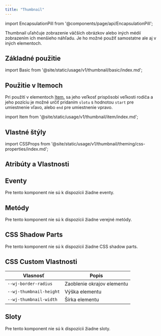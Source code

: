 ```yaml
---
title: "Thumbnail"
---
```


<head>
  <title>Thumbnail | Thumbnail App Component to Wrap Images or Icons</title>
  <meta name="description" content="Thumbnail uľahčuje zobrazenie väčších obrázkov alebo iných médií zobrazením ich menšieho náhľadu. Je ho možné použiť samostatne ale aj v iných elementoch." />
</head>

import EncapsulationPill from '@components/page/api/EncapsulationPill';

<EncapsulationPill type="shadow" />

Thumbnail uľahčuje zobrazenie väčších obrázkov alebo iných médií zobrazením ich menšieho náhľadu. Je ho možné použiť samostatne ale aj v iných elementoch.

## Základné použitie

import Basic from '@site/static/usage/v1/thumbnail/basic/index.md';

<Basic />

## Použitie v Itemoch

Pri použití v elementoch [Item.](./item) sa jeho veľkosť prispôsobí veľkosti rodiča a jeho pozíciu je možné určiť pridaním `slotu` s hodnotou `start` pre umiestnenie vľavo, alebo `end` pre umiestnenie vpravo.

import Item from '@site/static/usage/v1/thumbnail/item/index.md';

<Item />

## Vlastné štýly

import CSSProps from '@site/static/usage/v1/thumbnail/theming/css-properties/index.md';

<CSSProps />

## Atribúty a Vlastnosti


## Eventy

Pre tento komponent nie sú k dispozícii žiadne eventy.

## Metódy

Pre tento komponent nie sú k dispozícii žiadne verejné metódy.

## CSS Shadow Parts

Pre tento komponent nie sú k dispozícií žiadne CSS shadow parts.

## CSS Custom Vlastnosti

| Vlasnosť   | Popis      |
|-----------|-------------|
| `--wj-border-radius`    | Zaoblenie okrajov elementu |
| `--wj-thumbnail-height` | Výška elementu|
| `--wj-thumbnail-width`  | Šírka elementu |

## Sloty

Pre tento komponent nie sú k dispozícii žiadne sloty.
